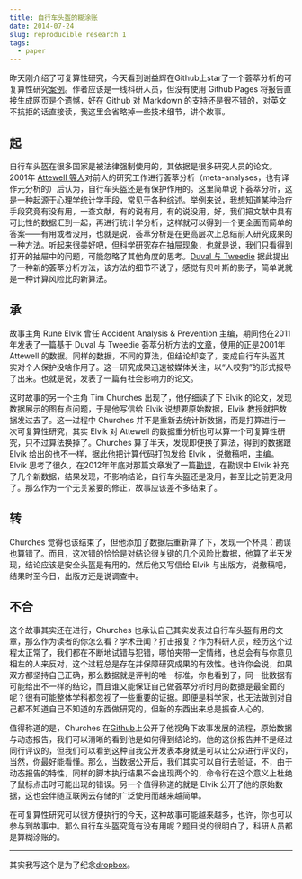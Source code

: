 ```yaml
---
title: 自行车头盔的糊涂账
date: 2014-07-24
slug: reproducible research 1
tags:
  - paper
---
```


昨天刚介绍了可复算性研究，今天看到谢益辉在Github上star了一个荟萃分析的可复算性研究[案例](https://github.com/timchurches/meta-analyses/blob/master/benefits-of-reproducible-research/benefits-of-reproducible-research.md)。作者应该是一线科研人员，但没有使用 Github Pages 将报告直接生成网页是个遗憾，好在 Github 对 Markdown 的支持还是很不错的，对英文不抗拒的话直接读，我这里会省略掉一些技术细节，讲个故事。

## 起

自行车头盔在很多国家是被法律强制使用的，其依据是很多研究人员的论文。2001年 [ Attewell 等人](http://www.sciencedirect.com/science/article/pii/S0001457500000488)对前人的研究工作进行荟萃分析（meta-analyses，也有译作元分析的）后认为，自行车头盔还是有保护作用的。这里简单说下荟萃分析，这是一种起源于心理学统计学手段，常见于各种综述。举例来说，我想知道某种治疗手段究竟有没有用，一查文献，有的说有用，有的说没用，好，我们把文献中具有可比性的数据汇到一起，再进行统计学分析，这样就可以得到一个更全面而简单的答案——有用或者没用，也就是说，荟萃分析是在更高层次上总结前人研究成果的一种方法。听起来很美好吧，但科学研究存在抽屉现象，也就是说，我们只看得到打开的抽屉中的问题，可能忽略了其他角度的思考。[Duval 与 Tweedie](http://www.ncbi.nlm.nih.gov/pubmed/10877304) 据此提出了一种新的荟萃分析方法，该方法的细节不说了，感觉有贝叶斯的影子，简单说就是一种计算风险比的新算法。

## 承

故事主角 Rune Elvik 曾任 Accident Analysis & Prevention 主编，期间他在2011年发表了一篇基于 Duval 与 Tweedie 荟萃分析方法的[文章](http://www.sciencedirect.com/science/article/pii/S000145751100008X)，使用的正是2001年 Attewell 的数据。同样的数据，不同的算法，但结论却变了，变成自行车头盔其实对个人保护没啥作用了。这一研究成果迅速被媒体关注，以“人咬狗”的形式报导了出来。也就是说，发表了一篇有社会影响力的论文。

这时故事的另一个主角 Tim Churches 出现了，他仔细读了下 Elvik 的论文，发现数据展示的图有点问题，于是他写信给 Elvik 说想要原始数据，Elvik 教授就把数据发过去了。这一过程中 Churches 并不是重新去统计新数据，而是打算进行一次可复算性研究，其实 Elvik 对 Attewell 的数据重分析也可以算一个可复算性研究，只不过算法换掉了。Churches 算了半天，发现即便换了算法，得到的数据跟 Elvik 给出的也不一样，据此他把计算代码打包发给 Elvik ，说撤稿吧，主编。Elvik 思考了很久，在2012年年底对那篇文章发了一篇[勘误](http://www.sciencedirect.com/science/article/pii/S0001457512004253)，在勘误中 Elvik 补充了几个新数据，结果发现，不影响结论，自行车头盔还是没用，甚至比之前更没用了。那么作为一个无关紧要的修正，故事应该差不多结束了。

## 转

Churches 觉得也该结束了，但他添加了数据后重新算了下，发现一个杯具：勘误也算错了。而且，这次错的恰恰是对结论很关键的几个风险比数据，他算了半天发现，结论应该是安全头盔是有用的。然后他又写信给 Elvik 与出版方，说撤稿吧，结果时至今日，出版方还是说调查中。

## 不合

这个故事其实还在进行，Churches 也承认自己其实发表过自行车头盔有用的文章，那么作为读者的你怎么看？学术丑闻？打击报复？作为科研人员，经历这个过程太正常了，我们都在不断地试错与犯错，哪怕夹带一定情绪，也总会有与你意见相左的人来反对，这个过程总是存在并保障研究成果的有效性。也许你会说，如果双方都坚持自己正确，那么数据就是评判的唯一标准，你也看到了，同一批数据有可能给出不一样的结论，而且谁又能保证自己做荟萃分析时用的数据是最全面的呢？很有可能整体学科都忽视了一些重要的证据。即便是科学家，也无法做到对自己都不知道自己不知道的东西做研究的，但新的东西出来总是振奋人心的。

值得称道的是，Churches 在[Github](https://github.com/timchurches/meta-analyses)上公开了他视角下故事发展的流程，原始数据与动态报告，我们可以清晰的看到他是如何得到结论的。他的这份报告并不是经过同行评议的，但我们可以看到这种自我公开发表本身就是可以让公众进行评议的，当然，你最好能看懂。那么，当数据公开后，我们其实可以自行去验证，不，由于动态报告的特性，同样的脚本执行结果不会出现两个的，命令行在这个意义上杜绝了鼠标点击时可能出现的错误。另一个值得称道的就是 Elvik 公开了他的原始数据，这也会伴随互联网云存储的广泛使用而越来越简单。

在可复算性研究可以很方便执行的今天，这种故事可能越来越多，也许，你也可以参与到故事中。那么自行车头盔究竟有没有用呢？题目说的很明白了，科研人员都是算糊涂账的。

-----

其实我写这个是为了纪念[dropbox](DNS:42.120.21.30)。